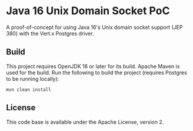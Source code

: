 # Java 16 Unix Domain Socket PoC

A proof-of-concept for using Java 16's Unix domain socket support (JEP 380) with the Vert.x Postgres driver.

## Build

This project requires OpenJDK 16 or later for its build.
Apache Maven is used for the build.
Run the following to build the project (requires Postgres to be running locally):

```shell
mvn clean install
```

## License

This code base is available under the Apache License, version 2.
